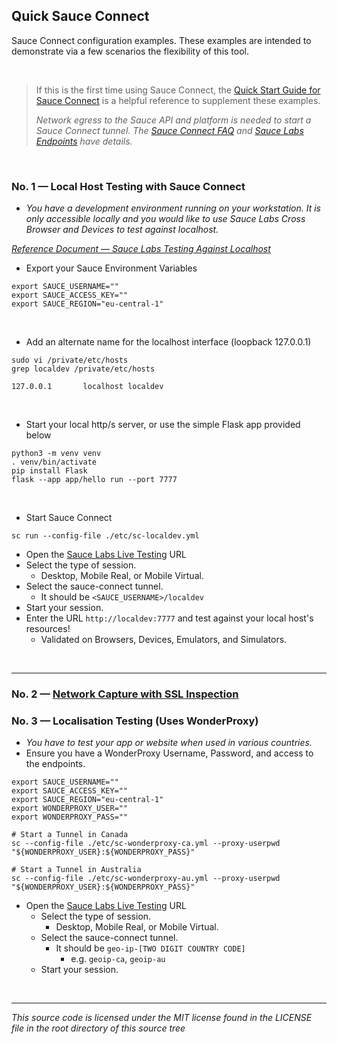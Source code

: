 
## Quick Sauce Connect
Sauce Connect configuration examples. These examples are intended to demonstrate via a few scenarios the flexibility of this tool.


<br>

> If this is the first time using Sauce Connect, the [Quick Start Guide for Sauce Connect][docs-104] is a helpful reference to supplement these examples.
> 
> _Network egress to the Sauce API and platform is needed to start a Sauce Connect tunnel. The [Sauce Connect FAQ][docs-101] and [Sauce Labs Endpoints][docs-102] have details._


<br>

### No. 1 — Local Host Testing with Sauce Connect
  - _You have a development environment running on your workstation. It is only accessible locally and you would like to use Sauce Labs Cross Browser and Devices to test against localhost._


_[Reference Document — Sauce Labs Testing Against Localhost][docs-103]_  

- Export your Sauce Environment Variables

```
export SAUCE_USERNAME=""
export SAUCE_ACCESS_KEY=""
export SAUCE_REGION="eu-central-1"
```

<br>

- Add an alternate name for the localhost interface (loopback 127.0.0.1)

```        
sudo vi /private/etc/hosts
grep localdev /private/etc/hosts

127.0.0.1       localhost localdev
```


<br>

- Start your local http/s server, or use the simple Flask app provided below


```
python3 -m venv venv
. venv/bin/activate
pip install Flask
flask --app app/hello run --port 7777
```

<br>

- Start Sauce Connect

```
sc run --config-file ./etc/sc-localdev.yml
```


- Open the [Sauce Labs Live Testing][Live Testing EU] URL
- Select the type of session.
  - Desktop, Mobile Real, or Mobile Virtual.
- Select the sauce-connect tunnel.
  - It should be `<SAUCE_USERNAME>/localdev`
- Start your session.
- Enter the URL `http://localdev:7777` and test against your local host's resources!
  - Validated on Browsers, Devices, Emulators, and Simulators.


<br>

---


### No. 2 — [Network Capture with SSL Inspection](./docs/example-network-capture.md)

### No. 3 — Localisation Testing (Uses WonderProxy)
  - _You have to test your app or website when used in various countries._
  - Ensure you have a WonderProxy Username, Password, and access to the endpoints.

```shell
export SAUCE_USERNAME=""
export SAUCE_ACCESS_KEY=""
export SAUCE_REGION="eu-central-1"
export WONDERPROXY_USER=""
export WONDERPROXY_PASS=""

# Start a Tunnel in Canada
sc --config-file ./etc/sc-wonderproxy-ca.yml --proxy-userpwd "${WONDERPROXY_USER}:${WONDERPROXY_PASS}"

# Start a Tunnel in Australia
sc --config-file ./etc/sc-wonderproxy-au.yml --proxy-userpwd "${WONDERPROXY_USER}:${WONDERPROXY_PASS}"
```

- Open the [Sauce Labs Live Testing][Live Testing EU] URL
  - Select the type of session.
    - Desktop, Mobile Real, or Mobile Virtual.
  - Select the sauce-connect tunnel.
    - It should be `geo-ip-[TWO DIGIT COUNTRY CODE]`
      - e.g. `geoip-ca`, `geoip-au`
  - Start your session.



[Live Testing EU]: https://app.eu-central-1.saucelabs.com/live/web-testing
[docs-101]: https://docs.saucelabs.com/secure-connections/sauce-connect/faq/#what-outbound-ports-do-i-need-open-for-sauce-connect-proxy
[docs-102]: https://docs.saucelabs.com/basics/data-center-endpoints/#data-center-endpoints
[docs-103]: https://docs.saucelabs.com/secure-connections/sauce-connect/setup-configuration/specialized-environments/#testing-mobile-devices-against-localhost
[docs-104]: https://docs.saucelabs.com/secure-connections/sauce-connect/quickstart



<br>

---
_This source code is licensed under the MIT license found in the LICENSE file in the root directory of this source tree_